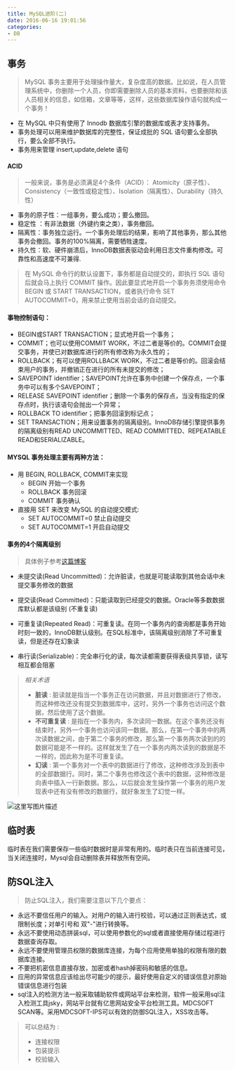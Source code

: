 ```yaml
---
title: MySQL进阶(二)
date: 2016-06-16 19:01:56
categories:
- DB
---
```



## **事务**
> MySQL 事务主要用于处理操作量大，复杂度高的数据。比如说，在人员管理系统中，你删除一个人员，你即需要删除人员的基本资料，也要删除和该人员相关的信息，如信箱，文章等等，这样，这些数据库操作语句就构成一个事务！

- 在 MySQL 中只有使用了 Innodb 数据库引擎的数据库或表才支持事务。
- 事务处理可以用来维护数据库的完整性，保证成批的 SQL 语句要么全部执行，要么全部不执行。
- 事务用来管理 insert,update,delete 语句

<!-- more -->

#### **ACID**
>一般来说，事务是必须满足4个条件（ACID）： Atomicity（原子性）、Consistency（一致性或稳定性）、Isolation（隔离性）、Durability（持久性）

- 事务的原子性：一组事务，要么成功；要么撤回。
- 稳定性 ：有非法数据（外键约束之类），事务撤回。
- 隔离性：事务独立运行。一个事务处理后的结果，影响了其他事务，那么其他事务会撤回。事务的100%隔离，需要牺牲速度。
- 持久性：软、硬件崩溃后，InnoDB数据表驱动会利用日志文件重构修改。可靠性和高速度不可兼得.

> 在 MySQL 命令行的默认设置下，事务都是自动提交的，即执行 SQL 语句后就会马上执行 COMMIT 操作。因此要显式地开启一个事务务须使用命令 BEGIN 或 START TRANSACTION，或者执行命令 SET AUTOCOMMIT=0，用来禁止使用当前会话的自动提交。

#### **事物控制语句：**

- BEGIN或START TRANSACTION；显式地开启一个事务；
- COMMIT；也可以使用COMMIT WORK，不过二者是等价的。COMMIT会提交事务，并使已对数据库进行的所有修改称为永久性的；
- ROLLBACK；有可以使用ROLLBACK WORK，不过二者是等价的。回滚会结束用户的事务，并撤销正在进行的所有未提交的修改；
- SAVEPOINT identifier；SAVEPOINT允许在事务中创建一个保存点，一个事务中可以有多个SAVEPOINT；
- RELEASE SAVEPOINT identifier；删除一个事务的保存点，当没有指定的保存点时，执行该语句会抛出一个异常；
- ROLLBACK TO identifier；把事务回滚到标记点；
- SET TRANSACTION；用来设置事务的隔离级别。InnoDB存储引擎提供事务的隔离级别有READ UNCOMMITTED、READ COMMITTED、REPEATABLE READ和SERIALIZABLE。

#### **MYSQL 事务处理主要有两种方法：**

- 用 BEGIN, ROLLBACK, COMMIT来实现
	- BEGIN 开始一个事务
	- ROLLBACK 事务回滚
	- COMMIT 事务确认
- 直接用 SET 来改变 MySQL 的自动提交模式:
	- SET AUTOCOMMIT=0 禁止自动提交
	- SET AUTOCOMMIT=1 开启自动提交

#### **事务的4个隔离级别**
> 具体例子参考[这篇博客](http://www.cnblogs.com/zhoujinyi/p/3437475.html "MySQL 四种事务隔离级的说明")

- 未提交读(Read Uncommitted)：允许脏读，也就是可能读取到其他会话中未提交事务修改的数据

- 提交读(Read Committed)：只能读取到已经提交的数据。Oracle等多数数据库默认都是该级别 (不重复读)

- 可重复读(Repeated Read)：可重复读。在同一个事务内的查询都是事务开始时刻一致的，InnoDB默认级别。在SQL标准中，该隔离级别消除了不可重复读，但是还存在幻象读

- 串行读(Serializable)：完全串行化的读，每次读都需要获得表级共享锁，读写相互都会阻塞

> *相关术语*
> 
> - **脏读** : 
> 脏读就是指当一个事务正在访问数据，并且对数据进行了修改，而这种修改还没有提交到数据库中，这时，另外一个事务也访问这个数据，然后使用了这个数据。
> - **不可重复读** : 
> 是指在一个事务内，多次读同一数据。在这个事务还没有结束时，另外一个事务也访问该同一数据。那么，在第一个事务中的两次读数据之间，由于第二个事务的修改，那么第一个事务两次读到的的数据可能是不一样的。这样就发生了在一个事务内两次读到的数据是不一样的，因此称为是不可重复读。
> - **幻读** : 
> 第一个事务对一个表中的数据进行了修改，这种修改涉及到表中的全部数据行。同时，第二个事务也修改这个表中的数据，这种修改是向表中插入一行新数据。那么，以后就会发生操作第一个事务的用户发现表中还有没有修改的数据行，就好象发生了幻觉一样。

![这里写图片描述](http://img.blog.csdn.net/20170810011253357?watermark/2/text/aHR0cDovL2Jsb2cuY3Nkbi5uZXQvbm9zaXg=/font/5a6L5L2T/fontsize/400/fill/I0JBQkFCMA==/dissolve/70/gravity/SouthEast)

## **临时表**
临时表在我们需要保存一些临时数据时是非常有用的。临时表只在当前连接可见，当关闭连接时，Mysql会自动删除表并释放所有空间。


## **防SQL注入**
> 防止SQL注入，我们需要注意以下几个要点：

 - 永远不要信任用户的输入。对用户的输入进行校验，可以通过正则表达式，或限制长度；对单引号和 双"-"进行转换等。
 - 永远不要使用动态拼装sql，可以使用参数化的sql或者直接使用存储过程进行数据查询存取。
 - 永远不要使用管理员权限的数据库连接，为每个应用使用单独的权限有限的数据库连接。
 - 不要把机密信息直接存放，加密或者hash掉密码和敏感的信息。
 - 应用的异常信息应该给出尽可能少的提示，最好使用自定义的错误信息对原始错误信息进行包装
 - sql注入的检测方法一般采取辅助软件或网站平台来检测，软件一般采用sql注入检测工具jsky，网站平台就有亿思网站安全平台检测工具。MDCSOFT SCAN等。采用MDCSOFT-IPS可以有效的防御SQL注入，XSS攻击等。

> 可以总结为 : 
> 
> - 连接权限
> - 包装提示
> - 校验输入
